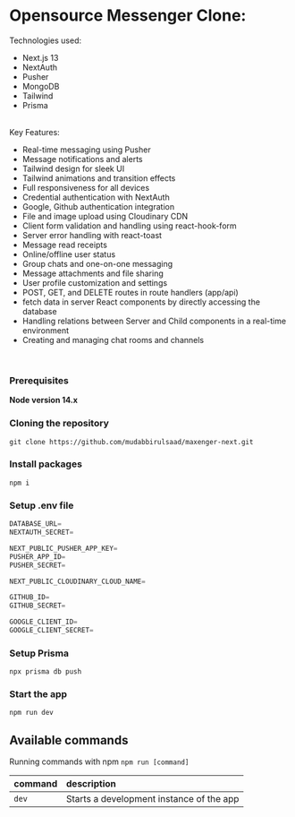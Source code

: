 # Opensource Messenger Clone:

Technologies used:

- Next.js 13
- NextAuth
- Pusher
- MongoDB
- Tailwind
- Prisma

</br>
Key Features:

- Real-time messaging using Pusher
- Message notifications and alerts
- Tailwind design for sleek UI
- Tailwind animations and transition effects
- Full responsiveness for all devices
- Credential authentication with NextAuth
- Google, Github authentication integration
- File and image upload using Cloudinary CDN
- Client form validation and handling using react-hook-form
- Server error handling with react-toast
- Message read receipts
- Online/offline user status
- Group chats and one-on-one messaging
- Message attachments and file sharing
- User profile customization and settings
- POST, GET, and DELETE routes in route handlers (app/api)
- fetch data in server React components by directly accessing the database
- Handling relations between Server and Child components in a real-time environment
- Creating and managing chat rooms and channels

</br>

### Prerequisites

**Node version 14.x**

### Cloning the repository

```shell
git clone https://github.com/mudabbirulsaad/maxenger-next.git
```

### Install packages

```shell
npm i
```

### Setup .env file

```js
DATABASE_URL=
NEXTAUTH_SECRET=

NEXT_PUBLIC_PUSHER_APP_KEY=
PUSHER_APP_ID=
PUSHER_SECRET=

NEXT_PUBLIC_CLOUDINARY_CLOUD_NAME=

GITHUB_ID=
GITHUB_SECRET=

GOOGLE_CLIENT_ID=
GOOGLE_CLIENT_SECRET=
```

### Setup Prisma

```shell
npx prisma db push

```

### Start the app

```shell
npm run dev
```

## Available commands

Running commands with npm `npm run [command]`

| command | description                              |
| :------ | :--------------------------------------- |
| `dev`   | Starts a development instance of the app |
